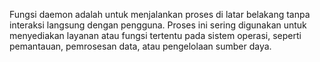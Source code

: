Fungsi daemon adalah untuk menjalankan proses di latar belakang tanpa interaksi langsung dengan pengguna. Proses ini sering digunakan untuk menyediakan layanan atau fungsi tertentu pada sistem operasi, seperti pemantauan, pemrosesan data, atau pengelolaan sumber daya.
